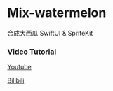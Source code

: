 # Mix-watermelon

合成大西瓜 SwiftUI &amp; SpriteKit

### Video Tutorial

[Youtube](https://www.youtube.com/watch?v=AHcRiNwGfwg&list=PL-V97ncvn3j2K0ahaXkOthjbWgRS8f3YJ)

[Bilibili](https://www.bilibili.com/video/BV19z4y1S71n)


